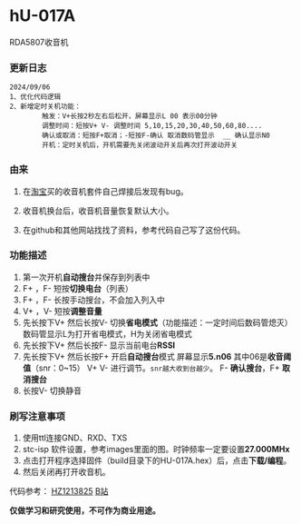 # hU-017A

RDA5807收音机

### 更新日志
    2024/09/06
    1、优化代码逻辑
    2、新增定时关机功能：
    		触发：V+长按2秒左右后松开，屏幕显示L 00 表示00分钟
            调整时间：短按V+ V- 调整时间 5,10,15,20,30,40,50,60,80....
            确认或取消：短按F+取消；-短按F-确认 取消数码管显示  __ 确认显示N0
            开机：定时关机后，开机需要先关闭波动开关后再次打开波动开关

### 由来
1. 在[淘宝](https://detail.tmall.com/item.htm?id=701902156484)买的收音机套件自己焊接后发现有bug。

2. 收音机换台后，收音机音量恢复默认大小。

3. 在github和其他网站找找了资料，参考代码自己写了这份代码。


### 功能描述

1. 第一次开机**自动搜台**并保存到列表中
2. F+ ，F- 短按**切换电台**（列表）
3. F+ ，F- 长按手动搜台，不会加入列入中
4. V+ ，V- 短按**调整音量**
5. 先长按下V+ 然后长按V- 切换**省电模式**（功能描述：一定时间后数码管熄灭） 	数码管显示L为打开省电模式，H为关闭省电模式
6. 先长按下V+ 然后长按F- 显示当前电台**RSSI**
7. 先长按下V+ 然后长按F+ 开启**自动搜台**模式   屏幕显示**5.n06** 其中06是**收音阈值**（snr：0~15） V+ V- 进行调节。`snr越大收到台越少`。 	F- **确认搜台**，F+ **取消搜台**
8. 长按V- 切换静音


### 刷写注意事项

1. 使用ttl连接GND、RXD、TXS
2. stc-isp 软件设置，参考images里面的图。时钟频率一定要设置**27.000MHx**
3. 点击打开程序选择固件（build目录下的HU-017A.hex）后，点击**下载/编程**。
4. 然后关闭再打开收音机。

代码参考：
    [HZ1213825](https://github.com/HZ1213825/HAL_STM32F4_RDA5807M) 
    [B站](https://www.bilibili.com/video/BV1Mb411e7re)

**仅做学习和研究使用，不可作为商业用途。**
